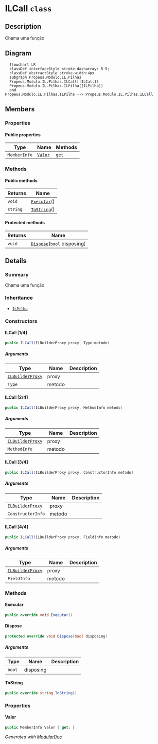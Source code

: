 # ILCall `class`

## Description
Chama uma função

## Diagram
```mermaid
  flowchart LR
  classDef interfaceStyle stroke-dasharray: 5 5;
  classDef abstractStyle stroke-width:4px
  subgraph Propeus.Modulo.IL.Pilhas
  Propeus.Modulo.IL.Pilhas.ILCall[[ILCall]]
  Propeus.Modulo.IL.Pilhas.ILPilha[[ILPilha]]
  end
Propeus.Modulo.IL.Pilhas.ILPilha --> Propeus.Modulo.IL.Pilhas.ILCall
```

## Members
### Properties
#### Public  properties
| Type | Name | Methods |
| --- | --- | --- |
| `MemberInfo` | [`Valor`](#valor) | `get` |

### Methods
#### Public  methods
| Returns | Name |
| --- | --- |
| `void` | [`Executar`](#executar)() |
| `string` | [`ToString`](#tostring)() |

#### Protected  methods
| Returns | Name |
| --- | --- |
| `void` | [`Dispose`](#dispose)(`bool` disposing) |

## Details
### Summary
Chama uma função

### Inheritance
 - [
`ILPilha`
](./propeusmoduloilpilhas-ILPilha.md)

### Constructors
#### ILCall [1/4]
```csharp
public ILCall(ILBuilderProxy proxy, Type metodo)
```
##### Arguments
| Type | Name | Description |
| --- | --- | --- |
| [`ILBuilderProxy`](./propeusmoduloilproxy-ILBuilderProxy.md) | proxy |   |
| `Type` | metodo |   |

#### ILCall [2/4]
```csharp
public ILCall(ILBuilderProxy proxy, MethodInfo metodo)
```
##### Arguments
| Type | Name | Description |
| --- | --- | --- |
| [`ILBuilderProxy`](./propeusmoduloilproxy-ILBuilderProxy.md) | proxy |   |
| `MethodInfo` | metodo |   |

#### ILCall [3/4]
```csharp
public ILCall(ILBuilderProxy proxy, ConstructorInfo metodo)
```
##### Arguments
| Type | Name | Description |
| --- | --- | --- |
| [`ILBuilderProxy`](./propeusmoduloilproxy-ILBuilderProxy.md) | proxy |   |
| `ConstructorInfo` | metodo |   |

#### ILCall [4/4]
```csharp
public ILCall(ILBuilderProxy proxy, FieldInfo metodo)
```
##### Arguments
| Type | Name | Description |
| --- | --- | --- |
| [`ILBuilderProxy`](./propeusmoduloilproxy-ILBuilderProxy.md) | proxy |   |
| `FieldInfo` | metodo |   |

### Methods
#### Executar
```csharp
public override void Executar()
```

#### Dispose
```csharp
protected override void Dispose(bool disposing)
```
##### Arguments
| Type | Name | Description |
| --- | --- | --- |
| `bool` | disposing |   |

#### ToString
```csharp
public override string ToString()
```

### Properties
#### Valor
```csharp
public MemberInfo Valor { get; }
```

*Generated with* [*ModularDoc*](https://github.com/hailstorm75/ModularDoc)
